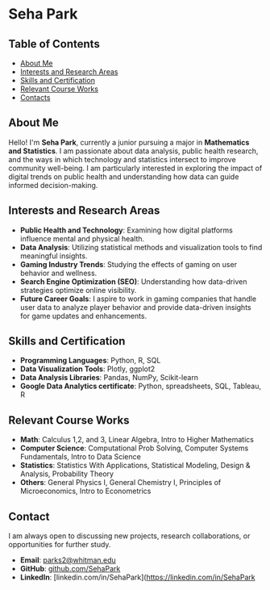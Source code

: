 # Seha Park

## Table of Contents
- [About Me](#-about-me)
- [Interests and Research Areas](#-interests-and-research-areas)
- [Skills and Certification](#-skills-and-certification)
- [Relevant Course Works](#-relevant-course-works)
- [Contacts](-contacts)

## About Me
Hello! I'm **Seha Park**, currently a junior pursuing a major in **Mathematics and Statistics**. I am passionate about data analysis, public health research, and the ways in which technology and statistics intersect to improve community well-being. I am particularly interested in exploring the impact of digital trends on public health and understanding how data can guide informed decision-making.

## Interests and Research Areas
- **Public Health and Technology**: Examining how digital platforms influence mental and physical health.
- **Data Analysis**: Utilizing statistical methods and visualization tools to find meaningful insights.
- **Gaming Industry Trends**: Studying the effects of gaming on user behavior and wellness.
- **Search Engine Optimization (SEO)**: Understanding how data-driven strategies optimize online visibility.
- **Future Career Goals**: I aspire to work in gaming companies that handle user data to analyze player behavior and provide data-driven insights for game updates and enhancements.

## Skills and Certification
- **Programming Languages**: Python, R, SQL
- **Data Visualization Tools**: Plotly, ggplot2
- **Data Analysis Libraries**: Pandas, NumPy, Scikit-learn
- **Google Data Analytics certificate**: Python, spreadsheets, SQL, Tableau, R

## Relevant Course Works
- **Math**: Calculus 1,2, and 3, Linear Algebra, Intro to Higher Mathematics
- **Computer Science**: Computational Prob Solving, Computer Systems Fundamentals, Intro to Data Science
- **Statistics**: Statistics With Applications, Statistical Modeling, Design & Analysis, Probability Theory
- **Others**: General Physics I, General Chemistry I, Principles of Microeconomics, Intro to Econometrics

  
## Contact
I am always open to discussing new projects, research collaborations, or opportunities for further study.
- **Email**: parks2@whitman.edu
- **GitHub**: [github.com/SehaPark](https://github.com/SehaPark)
- **LinkedIn**: [linkedin.com/in/SehaPark](https://linkedin.com/in/SehaPark
